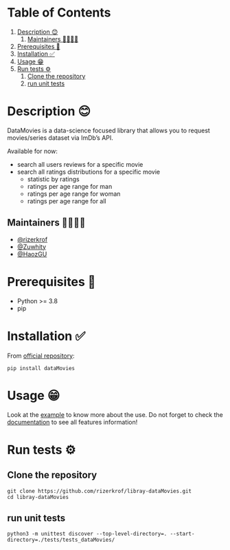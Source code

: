 
# Table of Contents

1.  [Description 😊](#org660b55e)
    1.  [Maintainers 👨👩👧👦](#orged9041f)
2.  [Prerequisites 🏁](#org40169ba)
3.  [Installation ✅](#orgbdd3be0)
4.  [Usage 😁](#org0d50776)
5.  [Run tests ⚙](#org5f6690e)
    1.  [Clone the repository](#org40cf692)
    2.  [run unit tests](#org397d5e4)



<a id="org660b55e"></a>

# Description 😊

DataMovies is a data-science focused library that allows you to request movies/series dataset via ImDb&rsquo;s API.

Available for now:

-   search all users reviews for a specific movie
-   search all ratings distributions for a specific movie
    -   statistic by ratings
    -   ratings per age range for man
    -   ratings per age range for woman
    -   ratings per age range for all


<a id="orged9041f"></a>

## Maintainers 👨👩👧👦

-   [@rizerkrof](https://github.com/rizerkrof)
-   [@Zuwhity](https://github.com/Zuwhity)
-   [@HaozGU](https://github.com/HaozGU)


<a id="org40169ba"></a>

# Prerequisites 🏁

-   Python >= 3.8
-   pip


<a id="orgbdd3be0"></a>

# Installation ✅

From [official repository](https://pypi.org/project/dataMovies/):

    pip install dataMovies


<a id="org0d50776"></a>

# Usage 😁

Look at the [example](https://github.com/rizerkrof/libray-dataMovies/tree/main/example) to know more about the use. Do not forget to check the [documentation](https://rizerkrof.github.io/libray-dataMovies/dataMovies/dataMovies.html) to see all features information!


<a id="org5f6690e"></a>

# Run tests ⚙


<a id="org40cf692"></a>

## Clone the repository

    git clone https://github.com/rizerkrof/libray-dataMovies.git
    cd libray-dataMovies


<a id="org397d5e4"></a>

## run unit tests

    python3 -m unittest discover --top-level-directory=. --start-directory=./tests/tests_dataMovies/

